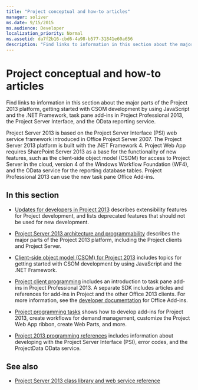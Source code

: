 ```yaml
---
title: "Project conceptual and how-to articles"
manager: soliver
ms.date: 9/15/2015
ms.audience: Developer
localization_priority: Normal
ms.assetid: da7f2b16-cbd6-4a98-b577-31841e60a656
description: "Find links to information in this section about the major parts of the Project 2013 platform, getting started with CSOM development by using JavaScript and the .NET Framework, task pane add-ins in Project Professional 2013, the Project Server Interface, and the OData reporting service."
---
```


# Project conceptual and how-to articles

Find links to information in this section about the major parts of the Project 2013 platform, getting started with CSOM development by using JavaScript and the .NET Framework, task pane add-ins in Project Professional 2013, the Project Server Interface, and the OData reporting service.
  
Project Server 2013 is based on the Project Server Interface (PSI) web service framework introduced in Office Project Server 2007. The Project Server 2013 platform is built with the .NET Framework 4. Project Web App requires SharePoint Server 2013 as a base for the functionality of new features, such as the client-side object model (CSOM) for access to Project Server in the cloud, version 4 of the Windows Workflow Foundation (WF4), and the OData service for the reporting database tables. Project Professional 2013 can use the new task pane Office Add-ins.
  
## In this section

- [Updates for developers in Project 2013](updates-for-developers-in-project-2013.md) describes extensibility features for Project development, and lists deprecated features that should not be used for new development. 
  
- [Project Server 2013 architecture and programmability](project-server-2013-architecture-and-programmability.md) describes the major parts of the Project 2013 platform, including the Project clients and Project Server. 
  
- [Client-side object model (CSOM) for Project 2013](client-side-object-model-csom-for-project-2013.md) includes topics for getting started with CSOM development by using JavaScript and the .NET Framework. 
  
- [Project client programming](project-client-programming.md) includes an introduction to task pane add-ins in Project Professional 2013. A separate SDK includes articles and references for add-ins in Project and the other Office 2013 clients. For more information, see the [developer documentation](https://msdn.microsoft.com/library/office/jj220060.aspx) for Office Add-ins. 
  
- [Project programming tasks](project-programming-tasks.md) shows how to develop add-ins for Project 2013, create workflows for demand management, customize the Project Web App ribbon, create Web Parts, and more. 
  
- [Project 2013 programming references](project-2013-programming-references.md) includes information about developing with the Project Server Interface (PSI), error codes, and the ProjectData OData service. 
  
## See also

- [Project Server 2013 class library and web service reference](http://msdn.microsoft.com/library/ef1830e0-3c9a-4f98-aa0a-5556c298e7d1%28Office.15%29.aspx)
  

